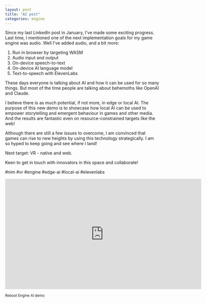 ```yaml
---
layout: post
title: "AI post"
categories: engine
---
```


Since my last LinkedIn post in January, I've made some exciting progress. Last time, I mentioned one of the next implementation goals for my game engine was audio. Well I've added audio, and a bit more:

1. Run in browser by targeting WASM
2. Audio input and output
3. On-device speech-to-text
4. On-device AI language model
5. Text-to-speech with ElevenLabs

These days everyone is talking about AI and how it can be used for so many things. But most of the time people are talking about behemoths like OpenAI and Claude.

I believe there is as much potential, if not more, in edge or local AI. The purpose of this new demo is to showcase how local AI can be used to empower storytelling and emergent behaviour in games and other media. And the results are fantastic even on resource-constrained targets like the web!

Although there are still a few issues to overcome, I am convinced that games can rise to new heights by using this technology strategically. I am so hyped to keep going and see where I land!

Next target: VR - native and web.

Keen to get in touch with innovators in this space and collaborate!

#nim #vr #engine #edge-ai #local-ai #elevenlabs

<iframe
    width="641"
    height="360"
    src="https://www.youtube.com/embed/ekrgwUyaImI"
    title="Reboot Engine AI demo"
    frameborder="0"
    allow="picture-in-picture"
    allowfullscreen>
</iframe>

<sup>Reboot Engine AI demo</sup>
